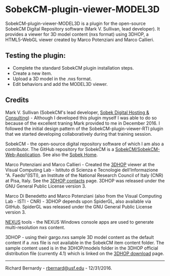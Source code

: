 # SobekCM-plugin-viewer-MODEL3D
<p>SobekCM-plugin-viewer-MODEL3D is a plugin for the open-source SobekCM Digital Repository software (Mark V. Sullivan, lead developer). It provides a viewer for 3D model content (nxs format) using 3DHOP, a HTML5-WebGL viewer created by Marco Potenziani and Marco Callieri.</p>

<h2>Testing the plugin:</h2>

<ul>
<li>Complete the standard SobekCM plugin installation steps.</li>
<li>Create a new item.</li>
<li>Upload a 3D model in the .nxs format.</li>
<li>Edit behaviors and add the MODEL3D viewer.</li>
</ul>
 
<h2>Credits</h2>

<p>Mark V. Sullivan (SobekCM's lead developer, <a href="https://sobekdigital.com/">Sobek Digital Hosting &amp; Consulting</a>) - Although I developed this plugin myself I was able to do so because of the excellent traning Mark provided to me in December 2016. I followed the initial design pattern of the SobekCM-plugin-viewer-RTI plugin that we started developing collaboratively during that training session.</p>

<p>SobekCM - the open-source digital repository software of which I am also a contributor. The GitHub repository for SobekCM is a <a href="https://github.com/SobekCM/SobekCM-Web-Application">SobekCM/SobekCM-Web-Application</a>. See also the <a href="http://sobekrepository.org/">Sobek Home</a>.</p>

<p>Marco Potenziani and Marco Callieri - Created the <a href="http://vcg.isti.cnr.it/3dhop/">3DHOP</a> viewer at the Visual Computing Lab - Istituto di Scienza e Tecnologie dell’Informazione “A. Faedo”(ISTI), an Institute of the National Research Council of Italy (CNR) at Pisa, Italy. See the <a href="http://vcg.isti.cnr.it/3dhop/contacts.php">3DHOP contacts</a> page. 3DHOP was released under the GNU General Public License version 3.</p>

<p>Marco Di Benedetto and Marco Potenziani (also from the Visual Computing Lab - ISTI - CNR) - 3DHOP depends upon SpiderGL, also available via GitHub. SpiderGL was released under the GNU General Public License version 3.</p>

<p><a href="http://vcg.isti.cnr.it/nexus/">NEXUS</a> tools - the NEXUS Windows console apps are used to generate multi-resolution nxs content.</p>

<p>3DHOP - using their gargo.nxs sample 3D model content as the default content if a .nxs file is not available in the SobekCM item content folder. The sample content used is in the 3DHOP/models folder in the 3DHOP official distribution file (currently 4.1) which is linked on the <a href="http://vcg.isti.cnr.it/3dhop/download.php">3DHOP download</a> page.</p>

<hr/>

<p>Richard Bernardy - <a href="mailto:rbernard@usf.edu">rbernard@usf.edu</a> - 12/31/2016.</p>
